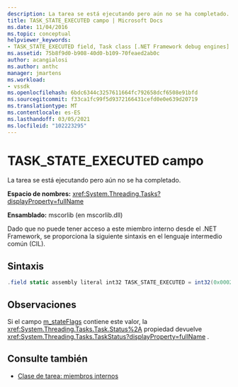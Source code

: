 ```yaml
---
description: La tarea se está ejecutando pero aún no se ha completado.
title: TASK_STATE_EXECUTED campo | Microsoft Docs
ms.date: 11/04/2016
ms.topic: conceptual
helpviewer_keywords:
- TASK_STATE_EXECUTED field, Task class [.NET Framework debug engines]
ms.assetid: 75b8f9d0-b908-40d0-b109-70feaed2ab0c
author: acangialosi
ms.author: anthc
manager: jmartens
ms.workload:
- vssdk
ms.openlocfilehash: 6bdc6344c3257611664fc792658dcf6508e91bfd
ms.sourcegitcommit: f33ca1fc99f5d9372166431cefd0e0e639d20719
ms.translationtype: MT
ms.contentlocale: es-ES
ms.lasthandoff: 03/05/2021
ms.locfileid: "102223295"
---
```

# <a name="task_state_executed-field"></a>TASK_STATE_EXECUTED campo
La tarea se está ejecutando pero aún no se ha completado.

 **Espacio de nombres:** <xref:System.Threading.Tasks?displayProperty=fullName>

 **Ensamblado:** mscorlib (en mscorlib.dll)

 Dado que no puede tener acceso a este miembro interno desde el .NET Framework, se proporciona la siguiente sintaxis en el lenguaje intermedio común (CIL).

## <a name="syntax"></a>Sintaxis

```csharp
.field static assembly literal int32 TASK_STATE_EXECUTED = int32(0x00020000)
```

## <a name="remarks"></a>Observaciones
 Si el campo [m_stateFlags](../../extensibility/debugger/m-stateflags-field.md) contiene este valor, la <xref:System.Threading.Tasks.Task.Status%2A> propiedad devuelve <xref:System.Threading.Tasks.TaskStatus?displayProperty=fullName> .

## <a name="see-also"></a>Consulte también
- [Clase de tarea: miembros internos](../../extensibility/debugger/task-class-internal-members.md)
